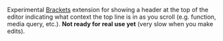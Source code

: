 Experimental [Brackets](https://github.com/adobe/brackets) extension for showing a header at the top of the editor
indicating what context the top line is in as you scroll (e.g. function, media query, etc.). 
**Not ready for real use yet** (very slow when you make edits).
